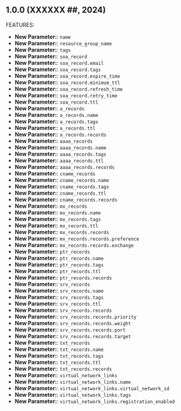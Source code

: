 <!-- markdownlint-disable MD041 -->

## 1.0.0 (XXXXXX ##, 2024)

FEATURES:

- **New Parameter:**: `name`
- **New Parameter:**: `resource_group_name`
- **New Parameter:**: `tags`
- **New Parameter:**: `soa_record`
- **New Parameter:**: `soa_record.email`
- **New Parameter:**: `soa_record.tags`
- **New Parameter:**: `soa_record.expire_time`
- **New Parameter:**: `soa_record.minimum_ttl`
- **New Parameter:**: `soa_record.refresh_time`
- **New Parameter:**: `soa_record.retry_time`
- **New Parameter:**: `soa_record.ttl`
- **New Parameter:**: `a_records`
- **New Parameter:**: `a_records.name`
- **New Parameter:**: `a_records.tags`
- **New Parameter:**: `a_records.ttl`
- **New Parameter:**: `a_records.records`
- **New Parameter:**: `aaaa_records`
- **New Parameter:**: `aaaa_records.name`
- **New Parameter:**: `aaaa_records.tags`
- **New Parameter:**: `aaaa_records.ttl`
- **New Parameter:**: `aaaa_records.records`
- **New Parameter:**: `cname_records`
- **New Parameter:**: `cname_records.name`
- **New Parameter:**: `cname_records.tags`
- **New Parameter:**: `cname_records.ttl`
- **New Parameter:**: `cname_records.records`
- **New Parameter:**: `mx_records`
- **New Parameter:**: `mx_records.name`
- **New Parameter:**: `mx_records.tags`
- **New Parameter:**: `mx_records.ttl`
- **New Parameter:**: `mx_records.records`
- **New Parameter:**: `mx_records.records.preference`
- **New Parameter:**: `mx_records.records.exchange`
- **New Parameter:**: `ptr_records`
- **New Parameter:**: `ptr_records.name`
- **New Parameter:**: `ptr_records.tags`
- **New Parameter:**: `ptr_records.ttl`
- **New Parameter:**: `ptr_records.records`
- **New Parameter:**: `srv_records`
- **New Parameter:**: `srv_records.name`
- **New Parameter:**: `srv_records.tags`
- **New Parameter:**: `srv_records.ttl`
- **New Parameter:**: `srv_records.records`
- **New Parameter:**: `srv_records.records.priority`
- **New Parameter:**: `srv_records.records.weight`
- **New Parameter:**: `srv_records.records.port`
- **New Parameter:**: `srv_records.records.target`
- **New Parameter:**: `txt_records`
- **New Parameter:**: `txt_records.name`
- **New Parameter:**: `txt_records.tags`
- **New Parameter:**: `txt_records.ttl`
- **New Parameter:**: `txt_records.records`
- **New Parameter:**: `virtual_network_links`
- **New Parameter:**: `virtual_network_links.name`
- **New Parameter:**: `virtual_network_links.virtual_network_id`
- **New Parameter:**: `virtual_network_links.tags`
- **New Parameter:**: `virtual_network_links.registration_enabled`
